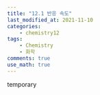 ```yaml
---
title: "12.1 반응 속도"
last_modified_at: 2021-11-10
categories:
    - chemistry12
tags:
    - Chemistry
    - 화학
comments: true
use_math: true
---
```


temporary
